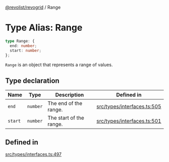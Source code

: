 [@revolist/revogrid](README.md) / Range

# Type Alias: Range

```ts
type Range: {
  end: number;
  start: number;
};
```

`Range` is an object that represents a range of values.

## Type declaration

| Name | Type | Description | Defined in |
| ------ | ------ | ------ | ------ |
| `end` | `number` | The end of the range. | [src/types/interfaces.ts:505](https://github.com/revolist/revogrid/blob/3fee8276dedac5f7aa7fa43a0495db32609daeca/src/types/interfaces.ts#L505) |
| `start` | `number` | The start of the range. | [src/types/interfaces.ts:501](https://github.com/revolist/revogrid/blob/3fee8276dedac5f7aa7fa43a0495db32609daeca/src/types/interfaces.ts#L501) |

## Defined in

[src/types/interfaces.ts:497](https://github.com/revolist/revogrid/blob/3fee8276dedac5f7aa7fa43a0495db32609daeca/src/types/interfaces.ts#L497)
